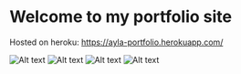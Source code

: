 # Welcome to my portfolio site

Hosted on heroku: https://ayla-portfolio.herokuapp.com/

![Alt text](https://res.cloudinary.com/dexkxkrfp/image/upload/v1638789364/personal-site/wireframes/Screen_Shot_2021-12-06_at_12.08.44_AM_ycqime.png)
![Alt text](https://res.cloudinary.com/dexkxkrfp/image/upload/v1638789374/personal-site/wireframes/Screen_Shot_2021-12-06_at_3.06.05_AM_uhkkil.png)
![Alt text](https://res.cloudinary.com/dexkxkrfp/image/upload/v1638789374/personal-site/wireframes/Screen_Shot_2021-12-06_at_3.06.28_AM_u3zakk.png)
![Alt text](https://res.cloudinary.com/dexkxkrfp/image/upload/v1638789364/personal-site/wireframes/Screen_Shot_2021-12-06_at_3.06.37_AM_n54tcv.png)
